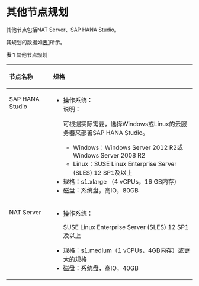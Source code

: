 # 其他节点规划<a name="saphana_02_0013"></a>

其他节点包括NAT Server、SAP HANA Studio。

其规划的数据如[表1](#table55749423141636)所示。

**表 1**  其他节点规划

<a name="table55749423141636"></a>
<table><thead align="left"><tr id="row21630010141636"><th class="cellrowborder" valign="top" width="23.5%" id="mcps1.2.3.1.1"><p id="p64803776141636"><a name="p64803776141636"></a><a name="p64803776141636"></a>节点名称</p>
</th>
<th class="cellrowborder" valign="top" width="76.5%" id="mcps1.2.3.1.2"><p id="p14614470141636"><a name="p14614470141636"></a><a name="p14614470141636"></a>规格</p>
</th>
</tr>
</thead>
<tbody><tr id="row50748472141636"><td class="cellrowborder" valign="top" width="23.5%" headers="mcps1.2.3.1.1 "><p id="p16985571141636"><a name="p16985571141636"></a><a name="p16985571141636"></a>SAP HANA Studio</p>
</td>
<td class="cellrowborder" valign="top" width="76.5%" headers="mcps1.2.3.1.2 "><a name="ul9964338142510"></a><a name="ul9964338142510"></a><ul id="ul9964338142510"><li>操作系统：<div class="note" id="note59148189154434"><a name="note59148189154434"></a><a name="note59148189154434"></a><span class="notetitle"> 说明： </span><div class="notebody"><p id="p62571656154434"><a name="p62571656154434"></a><a name="p62571656154434"></a>可根据实际需要，选择Windows或Linux的云服务器来部署<span class="keyword" id="keyword253093516316"><a name="keyword253093516316"></a><a name="keyword253093516316"></a>SAP HANA</span> Studio。</p>
</div></div>
<a name="ul56463448201829"></a><a name="ul56463448201829"></a><ul id="ul56463448201829"><li>Windows：Windows Server 2012 R2或Windows Server 2008 R2</li><li>Linux：SUSE Linux Enterprise Server (SLES) 12 SP1及以上</li></ul>
</li><li>规格：s1.xlarge （4 vCPUs，16 GB内存）</li><li>磁盘：系统盘，高IO，80GB</li></ul>
</td>
</tr>
<tr id="row39020686141636"><td class="cellrowborder" valign="top" width="23.5%" headers="mcps1.2.3.1.1 "><p id="p6558959141636"><a name="p6558959141636"></a><a name="p6558959141636"></a>NAT Server</p>
</td>
<td class="cellrowborder" valign="top" width="76.5%" headers="mcps1.2.3.1.2 "><a name="ul60028204142553"></a><a name="ul60028204142553"></a><ul id="ul60028204142553"><li>操作系统：<p id="p30446346142553"><a name="p30446346142553"></a><a name="p30446346142553"></a>SUSE Linux Enterprise Server (SLES) 12 SP1及以上</p>
</li><li>规格：s1.medium（1 vCPUs，4GB内存）或更大的规格</li><li>磁盘：系统盘，高IO，40GB</li></ul>
</td>
</tr>
</tbody>
</table>

